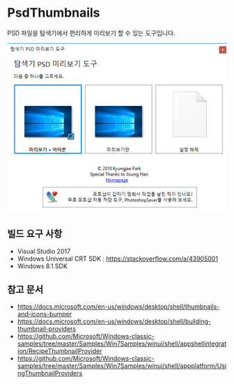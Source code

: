 # PsdThumbnails
PSD 파일을 탐색기에서 편리하게 미리보기 할 수 있는 도구입니다.

![Screenshot](/docs/screenshot.png)

## 빌드 요구 사항
- Visual Studio 2017
- Windows Universal CRT SDK : https://stackoverflow.com/a/43905001
- Windows 8.1 SDK

## 참고 문서
- https://docs.microsoft.com/en-us/windows/desktop/shell/thumbnails-and-icons-bumper
- https://docs.microsoft.com/en-us/windows/desktop/shell/building-thumbnail-providers
- https://github.com/Microsoft/Windows-classic-samples/tree/master/Samples/Win7Samples/winui/shell/appshellintegration/RecipeThumbnailProvider
- https://github.com/Microsoft/Windows-classic-samples/tree/master/Samples/Win7Samples/winui/shell/appplatform/UsingThumbnailProviders
